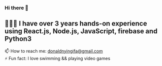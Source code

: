 ### Hi there 👋

<!--
**donaldnyingifa/donaldnyingifa** is a ✨ _special_ ✨ repository because its `README.md` (this file) appears on your GitHub profile.

Here are some ideas to get you started:

- 🔭 I’m currently working on ...
- 🌱 I’m currently learning ...
- 👯 I’m looking to collaborate on ...
- 🤔 I’m looking for help with ...
- 💬 Ask me about ...
- 📫 How to reach me: ...
- 😄 Pronouns: ...
- ⚡ Fun fact: ...
-->

## 🧑🏻‍💻 I have over 3 years hands-on experience using React.js, Node.js, JavaScript, firebase and Python3 <br>
📫 How to reach me: donaldnyingifa@gmail.com <br>
⚡ Fun fact: I love swimming && playing video games


